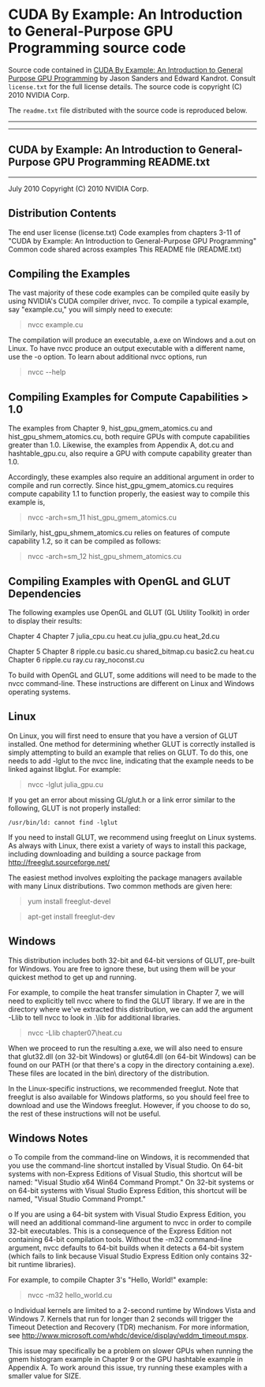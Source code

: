 # CUDA By Example: An Introduction to General-Purpose GPU Programming source code

Source code contained in [CUDA By Example: An Introduction to General Purpose GPU Programming](https://developer.nvidia.com/cuda-example) by Jason Sanders and Edward Kandrot. Consult `license.txt` for the full license details. The source code is copyright (C) 2010 NVIDIA Corp.

The `readme.txt` file distributed with the source code is reproduced below.

--------------------------------------------------------------------------------
--------------------------------------------------------------------------------
CUDA by Example: An Introduction to General-Purpose GPU Programming
README.txt
--------------------------------------------------------------------------------
--------------------------------------------------------------------------------
July 2010
Copyright (C) 2010 NVIDIA Corp.



Distribution Contents
----------------------------------------------------
The end user license (license.txt)
Code examples from chapters 3-11 of 
     "CUDA by Example: An Introduction to General-Purpose GPU Programming"
Common code shared across examples
This README file (README.txt)



Compiling the Examples
----------------------------------------------------
The vast majority of these code examples can be compiled quite easily by using 
NVIDIA's CUDA compiler driver, nvcc. To compile a typical example, say 
"example.cu," you will simply need to execute:

> nvcc example.cu

The compilation will produce an executable, a.exe on Windows and a.out on Linux.
To have nvcc produce an output executable with a different name, use the 
-o <output-name> option. To learn about additional nvcc options, run

> nvcc --help



Compiling Examples for Compute Capabilities > 1.0
----------------------------------------------------
The examples from Chapter 9, hist_gpu_gmem_atomics.cu and 
hist_gpu_shmem_atomics.cu, both require GPUs with compute capabilities greater 
than 1.0. Likewise, the examples from Appendix A, dot.cu and hashtable_gpu.cu,
also require a GPU with compute capability greater than 1.0.

Accordingly, these examples also require an additional argument in order to 
compile and run correctly. Since hist_gpu_gmem_atomics.cu requires compute 
capability 1.1 to function properly, the easiest way to compile this example
is,

> nvcc -arch=sm_11 hist_gpu_gmem_atomics.cu


Similarly, hist_gpu_shmem_atomics.cu relies on features of compute capability
1.2, so it can be compiled as follows:

> nvcc -arch=sm_12 hist_gpu_shmem_atomics.cu




Compiling Examples with OpenGL and GLUT Dependencies
----------------------------------------------------

The following examples use OpenGL and GLUT (GL Utility Toolkit) in order to 
display their results:

Chapter 4                       Chapter 7
    julia_cpu.cu                    heat.cu 
    julia_gpu.cu                    heat_2d.cu

Chapter 5                       Chapter 8
    ripple.cu                       basic.cu
    shared_bitmap.cu                basic2.cu
                                    heat.cu
Chapter 6                           ripple.cu
    ray.cu
    ray_noconst.cu


To build with OpenGL and GLUT, some additions will need to be made to the nvcc
command-line. These instructions are different on Linux and Windows operating 
systems.


Linux
-----------------------
On Linux, you will first need to ensure that you have a version of GLUT 
installed. One method for determining whether GLUT is correctly installed is 
simply attempting to build an example that relies on GLUT. To do this, one
needs to add -lglut to the nvcc line, indicating that the example needs to be
linked against libglut. For example:

> nvcc -lglut julia_gpu.cu

If you get an error about missing GL/glut.h or a link error similar to the 
following, GLUT is not properly installed:

    /usr/bin/ld: cannot find -lglut


If you need to install GLUT, we recommend using freeglut on Linux systems. As
always with Linux, there exist a variety of ways to install this package, 
including downloading and building a source package from
http://freeglut.sourceforge.net/

The easiest method involves exploiting the package managers available with many
Linux distributions. Two common methods are given here:

> yum install freeglut-devel

> apt-get install freeglut-dev



Windows
-----------------------
This distribution includes both 32-bit and 64-bit versions of GLUT, pre-built 
for Windows. You are free to ignore these, but using them will be your quickest
method to get up and running.

For example, to compile the heat transfer simulation in Chapter 7, we will need
to explicitly tell nvcc where to find the GLUT library. If we are in the 
directory where we've extracted this distribution, we can add the argument -Llib 
to tell nvcc to look in .\lib for additional libraries. 

> nvcc -Llib chapter07\heat.cu

When we proceed to run the resulting a.exe, we will also need to ensure that 
glut32.dll (on 32-bit Windows) or glut64.dll (on 64-bit Windows) can be found
on our PATH (or that there's a copy in the directory containing a.exe). These
files are located in the bin\ directory of the distribution.

In the Linux-specific instructions, we recommended freeglut. Note that
freeglut is also available for Windows platforms, so you should feel free to 
download and use the Windows freeglut. However, if you choose to do so, the 
rest of these instructions will not be useful.



Windows Notes
-------------

o To compile from the command-line on Windows, it is recommended that you use
  the command-line shortcut installed by Visual Studio. On 64-bit systems with
  non-Express Editions of Visual Studio, this shortcut will be named:
  "Visual Studio <version> x64 Win64 Command Prompt." On 32-bit systems or on 64-bit
  systems with Visual Studio Express Edition, this shortcut will be named,
  "Visual Studio <version> Command Prompt."

o If you are using a 64-bit system with Visual Studio Express Edition, you will
  need an additional command-line argument to nvcc in order to compile 32-bit
  executables. This is a consequence of the Express Edition not containing 64-bit
  compilation tools. Without the -m32 command-line argument, nvcc defaults to 64-bit 
  builds when it detects a 64-bit system (which fails to link because Visual Studio
  Express Edition only contains 32-bit runtime libraries). 

  For example, to compile Chapter 3's "Hello, World!" example:

  > nvcc -m32 hello_world.cu

o Individual kernels are limited to a 2-second runtime by Windows
  Vista and Windows 7. Kernels that run for longer than 2 seconds 
  will trigger the Timeout Detection and Recovery (TDR) mechanism. 
  For more information, see
  http://www.microsoft.com/whdc/device/display/wddm_timeout.mspx.
  
  This issue may specifically be a problem on slower GPUs when running
  the gmem histogram example in Chapter 9 or the GPU hashtable example in
  Appendix A. To work around this issue, try running these examples with a 
  smaller value for SIZE.

